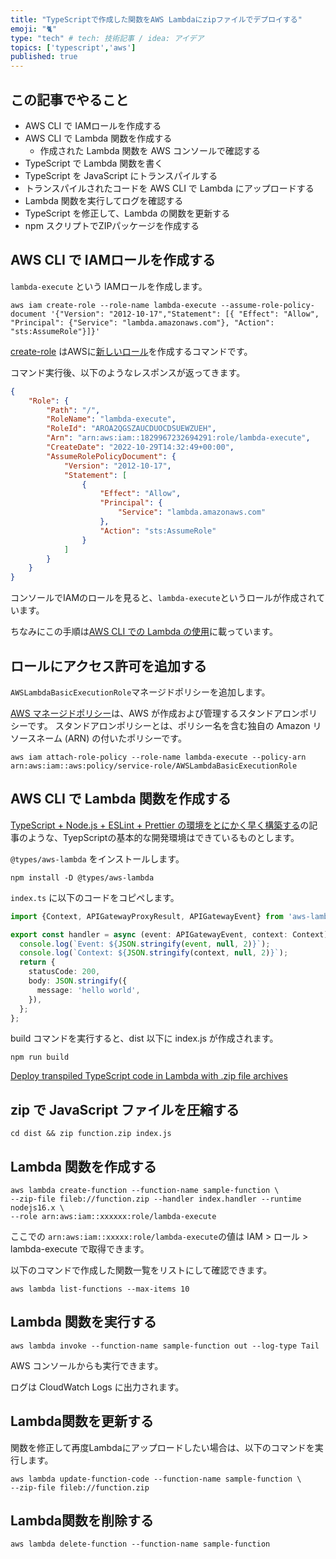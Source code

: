 ```yaml
---
title: "TypeScriptで作成した関数をAWS Lambdaにzipファイルでデプロイする"
emoji: "🐈"
type: "tech" # tech: 技術記事 / idea: アイデア
topics: ['typescript','aws']
published: true
---
```


## この記事でやること

- AWS CLI で IAMロールを作成する
- AWS CLI で Lambda 関数を作成する
  - 作成された Lambda 関数を AWS コンソールで確認する
- TypeScript で Lambda 関数を書く
- TypeScript を JavaScript にトランスパイルする
- トランスパイルされたコードを AWS CLI で Lambda にアップロードする
- Lambda 関数を実行してログを確認する
- TypeScript を修正して、Lambda の関数を更新する
- npm スクリプトでZIPパッケージを作成する

## AWS CLI で IAMロールを作成する

`lambda-execute` という IAMロールを作成します。

```console
aws iam create-role --role-name lambda-execute --assume-role-policy-document '{"Version": "2012-10-17","Statement": [{ "Effect": "Allow", "Principal": {"Service": "lambda.amazonaws.com"}, "Action": "sts:AssumeRole"}]}'
```

[create-role](https://docs.aws.amazon.com/cli/latest/reference/iam/create-role.html) はAWSに[新しいロール](https://docs.aws.amazon.com/ja_jp/IAM/latest/UserGuide/id_roles.html)を作成するコマンドです。

コマンド実行後、以下のようなレスポンスが返ってきます。

```json
{
    "Role": {
        "Path": "/",
        "RoleName": "lambda-execute",
        "RoleId": "AROA2QGSZAUCDUOCDSUEWZUEH",
        "Arn": "arn:aws:iam::1829967232694291:role/lambda-execute",
        "CreateDate": "2022-10-29T14:32:49+00:00",
        "AssumeRolePolicyDocument": {
            "Version": "2012-10-17",
            "Statement": [
                {
                    "Effect": "Allow",
                    "Principal": {
                        "Service": "lambda.amazonaws.com"
                    },
                    "Action": "sts:AssumeRole"
                }
            ]
        }
    }
}
```

コンソールでIAMのロールを見ると、`lambda-execute`というロールが作成されています。

ちなみにこの手順は[AWS CLI での Lambda の使用](https://docs.aws.amazon.com/ja_jp/lambda/latest/dg/gettingstarted-awscli.html)に載っています。

## ロールにアクセス許可を追加する

`AWSLambdaBasicExecutionRole`マネージドポリシーを追加します。

[AWS マネージドポリシー](https://docs.aws.amazon.com/ja_jp/IAM/latest/UserGuide/access_policies_managed-vs-inline.html)は、AWS が作成および管理するスタンドアロンポリシーです。
スタンドアロンポリシーとは、ポリシー名を含む独自の Amazon リソースネーム (ARN) の付いたポリシーです。

```console
aws iam attach-role-policy --role-name lambda-execute --policy-arn arn:aws:iam::aws:policy/service-role/AWSLambdaBasicExecutionRole
```


## AWS CLI で Lambda 関数を作成する

[TypeScript + Node.js + ESLint + Prettier の環境をとにかく早く構築する](/typescript-start-with-nodejs)の記事のような、TyepScriptの基本的な開発環境はできているものとします。

`@types/aws-lambda` をインストールします。

```
npm install -D @types/aws-lambda 
```

`index.ts` に以下のコードをコピペします。

```ts:src/index.ts
import {Context, APIGatewayProxyResult, APIGatewayEvent} from 'aws-lambda';

export const handler = async (event: APIGatewayEvent, context: Context): Promise<APIGatewayProxyResult> => {
  console.log(`Event: ${JSON.stringify(event, null, 2)}`);
  console.log(`Context: ${JSON.stringify(context, null, 2)}`);
  return {
    statusCode: 200,
    body: JSON.stringify({
      message: 'hello world',
    }),
  };
};

```

build コマンドを実行すると、dist 以下に index.js が作成されます。


```console
npm run build
```

[Deploy transpiled TypeScript code in Lambda with .zip file archives](https://docs.aws.amazon.com/lambda/latest/dg/typescript-package.html)

## zip で JavaScript ファイルを圧縮する

```console
cd dist && zip function.zip index.js
```

## Lambda 関数を作成する

```console
aws lambda create-function --function-name sample-function \
--zip-file fileb://function.zip --handler index.handler --runtime nodejs16.x \
--role arn:aws:iam::xxxxxx:role/lambda-execute
```

ここでの `arn:aws:iam::xxxxx:role/lambda-execute`の値は IAM > ロール > lambda-execute で取得できます。

以下のコマンドで作成した関数一覧をリストにして確認できます。

```console
aws lambda list-functions --max-items 10
```


## Lambda 関数を実行する

```console
aws lambda invoke --function-name sample-function out --log-type Tail
```

AWS コンソールからも実行できます。

ログは CloudWatch Logs に出力されます。

## Lambda関数を更新する

関数を修正して再度Lambdaにアップロードしたい場合は、以下のコマンドを実行します。

```console
aws lambda update-function-code --function-name sample-function \
--zip-file fileb://function.zip 
```


## Lambda関数を削除する

```console
aws lambda delete-function --function-name sample-function
```

